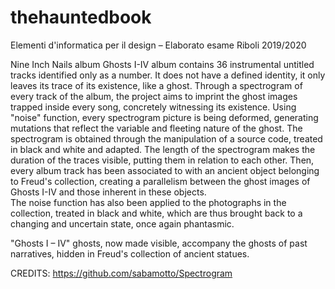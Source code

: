 # thehauntedbook
Elementi d'informatica per il design – Elaborato esame Riboli 2019/2020

Nine Inch Nails album Ghosts I-IV album contains 36 instrumental untitled tracks identified only as a number. It does not have a defined identity, it only leaves its trace of its existence, like a ghost.
Through a spectrogram of every track of the album, the project aims to imprint the ghost images trapped inside every song, concretely witnessing its existence.
Using "noise" function, every spectrogram picture is being deformed, generating mutations that reflect the variable and fleeting nature of the ghost. 
The spectrogram is obtained through the manipulation of a source code, treated in black and white and adapted. The length of the spectrogram makes the duration of the traces visible, putting them in relation to each other.
Then, every album track has been associated to with an ancient object belonging to Freud's collection, creating a parallelism between the ghost images of Ghosts I-IV and those inherent in these objects.  
The noise function has also been applied to the photographs in the collection, treated in black and white, which are thus brought back to a changing and uncertain state, once again phantasmic.

 "Ghosts I – IV" ghosts, now made visible, accompany the ghosts of past narratives, hidden in Freud's collection of ancient statues.

CREDITS:
https://github.com/sabamotto/Spectrogram
